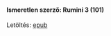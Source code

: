 #### <a name="id_1425">Ismeretlen szerző: Rumini 3 (101)</a>
Letöltés: [epub](https://github.com/BercziSandor/calibre_lib/raw/main/Ismeretlen%20szerzo/Rumini%203%20%281425%29/Rumini%203%20-%20Ismeretlen%20szerzo.epub)

